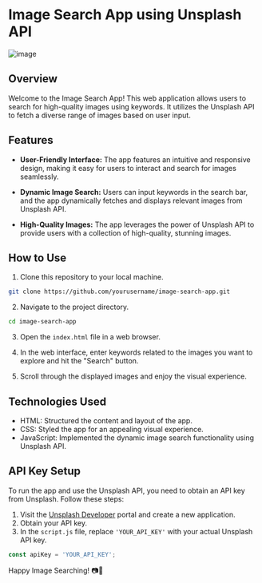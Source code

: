 # Image Search App using Unsplash API

![image](https://github.com/vinay-a1coder/Image-Search-App/assets/97262201/e41e2882-f6a7-491d-bf5b-4edd8d09f822)


## Overview

Welcome to the Image Search App! This web application allows users to search for high-quality images using keywords. It utilizes the Unsplash API to fetch a diverse range of images based on user input.

## Features

- **User-Friendly Interface:** The app features an intuitive and responsive design, making it easy for users to interact and search for images seamlessly.

- **Dynamic Image Search:** Users can input keywords in the search bar, and the app dynamically fetches and displays relevant images from Unsplash API.

- **High-Quality Images:** The app leverages the power of Unsplash API to provide users with a collection of high-quality, stunning images.

## How to Use

1. Clone this repository to your local machine.

```bash
git clone https://github.com/yourusername/image-search-app.git
```

2. Navigate to the project directory.

```bash
cd image-search-app
```

3. Open the `index.html` file in a web browser.

4. In the web interface, enter keywords related to the images you want to explore and hit the "Search" button.

5. Scroll through the displayed images and enjoy the visual experience.

## Technologies Used

- HTML: Structured the content and layout of the app.
- CSS: Styled the app for an appealing visual experience.
- JavaScript: Implemented the dynamic image search functionality using Unsplash API.

## API Key Setup

To run the app and use the Unsplash API, you need to obtain an API key from Unsplash. Follow these steps:

1. Visit the [Unsplash Developer](https://unsplash.com/developers) portal and create a new application.
2. Obtain your API key.
3. In the `script.js` file, replace `'YOUR_API_KEY'` with your actual Unsplash API key.

```javascript
const apiKey = 'YOUR_API_KEY';
```

Happy Image Searching! 📷🌟
